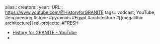 alias::
creators::
year::
URL:: https://www.youtube.com/@HistoryforGRANITE
tags:: vodcast, YouTube, #engineering #stone #pyramids #Egypt #architecture #[[megalithic architecture]] 
rel-projects:: #FRESH 


- [History for GRANITE - YouTube](https://www.youtube.com/@HistoryforGRANITE)
-